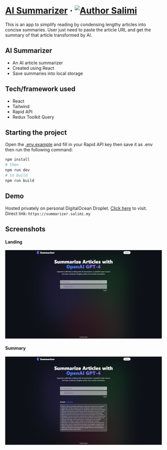 # [AI Summarizer](https://summarizer.salimi.my) &middot; [![Author Salimi](https://img.shields.io/badge/Author-Salimi-%3C%3E)](https://www.linkedin.com/in/mohamad-salimi/)

This is an app to simplify reading by condensing lengthy articles into concise summaries. User just need to paste the article URL and get the summary of that article transformed by AI.

## AI Summarizer

- An AI article summarizer
- Created using React
- Save summaries into local storage

## Tech/framework used

- React
- Tailwind
- Rapid API
- Redux Toolkit Query

## Starting the project

Open the [.env.example](/.env.example) and fill in your Rapid API key then save it as .env then run the following command:

```bash
npm install
# then
npm run dev
# to build
npm run build
```

## Demo

Hosted privately on personal DigitalOcean Droplet. [Click here](https://summarizer.salimi.my) to visit.
<br>
Direct link: `https://summarizer.salimi.my`

## Screenshots

#### Landing

![Landing](/screenshots/screenshot-1.png)

#### Summary

![Summary](/screenshots/screenshot-2.png)
